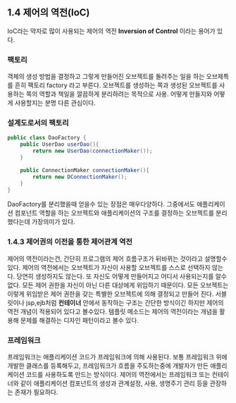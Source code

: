 ## 1.4 제어의 역전(IoC)
IoC라는 약자로 많이 사용되는 제어의 역전 **Inversion of Control** 이라는 용어가 있다.

### 팩토리
객체의 생성 방법을 결정하고 그렇게 만들어진 오브젝트를 돌려주는 일을 하는 오브제특를 흔히 팩토리 factory 라고 부른다.
오브젝트를 생성하는 쪽과 생성된 오브젝트를 사용하는 쪽의 역할과 책일을 깔끔하게 분리하려는 목적으로 사용.
어떻게 만들지와 어떻게 사용할지는 분명 다른 관심이다.


### 설계도로서의 팩토리
```java
public class DaoFactory {
    public UserDao userDao(){
        return new UserDao(connectionMaker());
    }

    public ConnectionMaker connectionMaker(){
        return new DConnectionMaker();
    }
}
```
DaoFactory를 분리했을때 얻을수 있는 장점은 매우다양하다.
그중에서도 애플리케이션 컴포넌트 역할을 하는 오브젝트와 애플리케이션의 구조를 결정하는 오브젝트를 분리했다는데 가장의미가 있다.


### 1.4.3 제어권의 이전을 통한 제어관계 역전
제어의 역전이라는건, 간단히 프로그램의 제어 흐름구조가 뒤바뀌는 것이라고 설명할수 있다.
제어의 역전에서는 오브젝트가 자신이 사용할 오브젝트를 스스로 선택하지 않는다. 당연히 생성하지도 않는다.
또 자신도 어떻게 만들어지고 어디서 사용되는지를 알수 없다.
모든 제어 권한을 자신이 아닌 다른 대상에게 위임하기 때문이다.
모든 오브젝트는 이렇게 위임받은 제어 권한을 갖는 특별한 오브젝트에 의해 결정되고 만들어 진다.
서블릿이나 jsp,ejb처럼 **컨테이너** 안에서 동작하는 구조는 간단한 방식이긴 하지만 제어의 역전 개념이 적용되어 있다고 볼수있다.
템플릿 메소드는 제어의 역전이라는 개념을 활용해 문제를 해결하는 디자인 패턴이라고 볼수 있다.

### 프레임워크
프레임워크는 애플리케이션 코드가 프레임워크에 의해 사용된다. 보통 프레임워크 위에 개발한 클래스를 등록해두고, 프레임워크가 흐름을
주도하는중에 개발자가 만든 애플리케이션 코드를 사용하도록 만드는 방식이다.
제어의 역전에서는 프레임워크 또는 컨테이너와 같이 애플리케이션 컴포넌트의 생성과 관계설정, 사용, 생명주기 관리 등을 관장하는 존재가 필요하다.